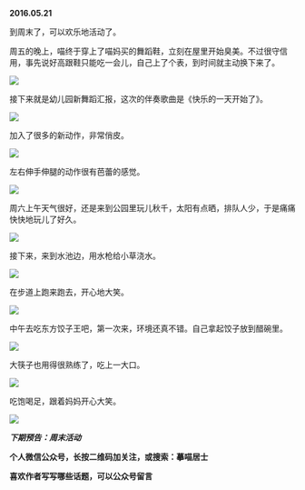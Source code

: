 
          
            
**2016.05.21**

到周末了，可以欢乐地活动了。

周五的晚上，喵终于穿上了喵妈买的舞蹈鞋，立刻在屋里开始臭美。不过很守信用，事先说好高跟鞋只能吃一会儿，自己上了个表，到时间就主动换下来了。



![](//upload-images.jianshu.io/upload_images/51001-60d562e28fa8a656.jpg)




接下来就是幼儿园新舞蹈汇报，这次的伴奏歌曲是《快乐的一天开始了》。



![](//upload-images.jianshu.io/upload_images/51001-5d077ae8ac6b4f56.jpg)




加入了很多的新动作，非常俏皮。




![](//upload-images.jianshu.io/upload_images/51001-3fd79ea2d64a826e.jpg)




左右伸手伸腿的动作很有芭蕾的感觉。




![](//upload-images.jianshu.io/upload_images/51001-108d9143cfc2d28c.jpg)




周六上午天气很好，还是来到公园里玩儿秋千，太阳有点晒，排队人少，于是痛痛快快地玩儿了好久。




![](//upload-images.jianshu.io/upload_images/51001-38b965ed5585433c.jpg)




接下来，来到水池边，用水枪给小草浇水。




![](//upload-images.jianshu.io/upload_images/51001-21f749c931b21945.jpg)




在步道上跑来跑去，开心地大笑。




![](//upload-images.jianshu.io/upload_images/51001-d3d4b5916b305617.jpg)




中午去吃东方饺子王吧，第一次来，环境还真不错。自己拿起饺子放到醋碗里。




![](//upload-images.jianshu.io/upload_images/51001-e2b4d326194ff6d9.jpg)




大筷子也用得很熟练了，吃上一大口。




![](//upload-images.jianshu.io/upload_images/51001-d9450411e2a067d6.jpg)




吃饱喝足，跟着妈妈开心大笑。




![](//upload-images.jianshu.io/upload_images/51001-ed31a16921cafbb9.jpg)





***下期预告：周末活动***


**个人微信公众号，长按二维码加关注，或搜索：摹喵居士**

**喜欢作者写写哪些话题，可以公众号留言**




          
        